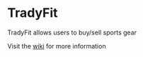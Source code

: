 TradyFit
==========

TradyFit allows users to buy/sell sports gear

    
Visit the <a href="https://github.com/rosariomgomez/tradyfit/wiki">wiki</a> for more information
